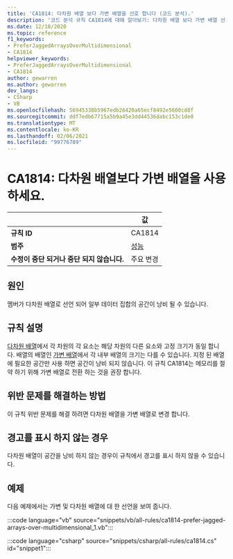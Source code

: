 ```yaml
---
title: 'CA1814: 다차원 배열 보다 가변 배열을 선호 합니다 (코드 분석).'
description: '코드 분석 규칙 CA1814에 대해 알아보기: 다차원 배열 보다 가변 배열 선호'
ms.date: 12/18/2020
ms.topic: reference
f1_keywords:
- PreferJaggedArraysOverMultidimensional
- CA1814
helpviewer_keywords:
- PreferJaggedArraysOverMultidimensional
- CA1814
author: gewarren
ms.author: gewarren
dev_langs:
- CSharp
- VB
ms.openlocfilehash: 56945338b5967edb26420a65ecf8492e5600cd8f
ms.sourcegitcommit: ddf7edb67715a5b9a45e3dd44536dabc153c1de0
ms.translationtype: MT
ms.contentlocale: ko-KR
ms.lasthandoff: 02/06/2021
ms.locfileid: "99776789"
---
```

# <a name="ca1814-prefer-jagged-arrays-over-multidimensional"></a>CA1814: 다차원 배열보다 가변 배열을 사용하세요.

| | 값 |
|-|-|
| **규칙 ID** |CA1814|
| **범주** |[성능](performance-warnings.md)|
| **수정이 중단 되거나 중단 되지 않습니다.** |주요 변경|

## <a name="cause"></a>원인

멤버가 다차원 배열로 선언 되어 일부 데이터 집합의 공간이 낭비 될 수 있습니다.

## <a name="rule-description"></a>규칙 설명

[다차원 배열](../../../csharp/programming-guide/arrays/multidimensional-arrays.md)에서 각 차원의 각 요소는 해당 차원의 다른 요소와 고정 크기가 동일 합니다. 배열의 배열인 [가변 배열](../../../csharp/programming-guide/arrays/jagged-arrays.md)에서 각 내부 배열의 크기는 다를 수 있습니다. 지정 된 배열에 필요한 공간만 사용 하면 공간이 낭비 되지 않습니다. 이 규칙 CA1814는 메모리를 절약 하기 위해 가변 배열로 전환 하는 것을 권장 합니다.

## <a name="how-to-fix-violations"></a>위반 문제를 해결하는 방법

이 규칙 위반 문제를 해결 하려면 다차원 배열을 가변 배열로 변경 합니다.

## <a name="when-to-suppress-warnings"></a>경고를 표시 하지 않는 경우

다차원 배열이 공간을 낭비 하지 않는 경우이 규칙에서 경고를 표시 하지 않을 수 있습니다.

## <a name="example"></a>예제

다음 예제에서는 가변 및 다차원 배열에 대 한 선언을 보여 줍니다.

:::code language="vb" source="snippets/vb/all-rules/ca1814-prefer-jagged-arrays-over-multidimensional_1.vb":::

:::code language="csharp" source="snippets/csharp/all-rules/ca1814.cs" id="snippet1":::
